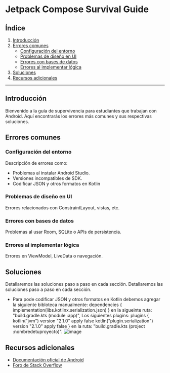 # Jetpack Compose Survival Guide

## Índice

1. [Introducción](#introducción)
2. [Errores comunes](#errores-comunes)
   - [Configuración del entorno](#configuración-del-entorno)
   - [Problemas de diseño en UI](#problemas-de-diseño-en-ui)
   - [Errores con bases de datos](#errores-con-bases-de-datos)
   - [Errores al implementar lógica](#errores-al-implementar-lógica)
3. [Soluciones](#soluciones)
4. [Recursos adicionales](#recursos-adicionales)

---

## Introducción
Bienvenido a la guía de supervivencia para estudiantes que trabajan con Android. Aquí encontrarás los errores más comunes y sus respectivas soluciones.

## Errores comunes

### Configuración del entorno
Descripción de errores como: 
- Problemas al instalar Android Studio.
- Versiones incompatibles de SDK.
- Codificar JSON y otros formatos en Kotlin

### Problemas de diseño en UI
Errores relacionados con ConstraintLayout, vistas, etc.

### Errores con bases de datos
Problemas al usar Room, SQLite o APIs de persistencia.

### Errores al implementar lógica
Errores en ViewModel, LiveData o navegación.

## Soluciones
Detallaremos las soluciones paso a paso en cada sección.
Detallaremos las soluciones paso a paso en cada sección.
- Para pode codificar JSON y otros formatos en Kotlin debemos agregar la siguiente bibloteca manualmente:
      dependencies {
            implementation(libs.kotlinx.serialization.json)
      }
en la sigueinte ruta: "build.gradle.kts (module :app)", Los siguientes plugins:
      plugins {
         kotlin("jvm") version "2.1.0" apply false
         kotlin("plugin.serialization") version "2.1.0" apply false
      }
en la ruta: "build.gradle.kts (project :nombredetuproyecto)".
![image](https://github.com/user-attachments/assets/c965b1e1-d006-4cc1-9a1f-299acf31f584)


## Recursos adicionales
- [Documentación oficial de Android](https://developer.android.com/docs)
- [Foro de Stack Overflow](https://stackoverflow.com/)
